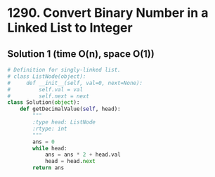 # 1290. Convert Binary Number in a Linked List to Integer

## Solution 1 (time O(n), space O(1))

```python
# Definition for singly-linked list.
# class ListNode(object):
#     def __init__(self, val=0, next=None):
#         self.val = val
#         self.next = next
class Solution(object):
    def getDecimalValue(self, head):
        """
        :type head: ListNode
        :rtype: int
        """
        ans = 0
        while head:
            ans = ans * 2 + head.val
            head = head.next
        return ans
```
